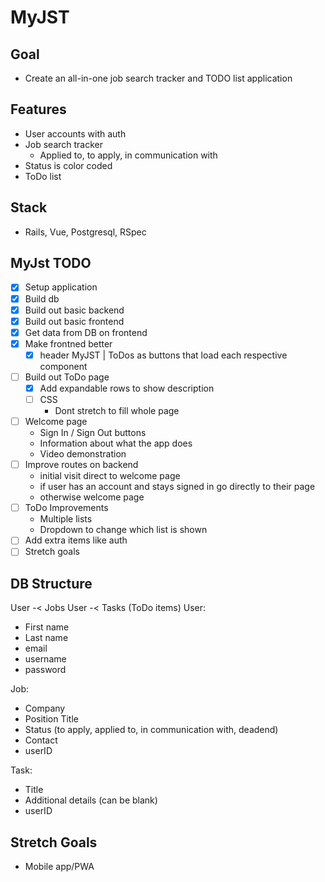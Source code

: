 # MyJST

## Goal

- Create an all-in-one job search tracker and TODO list application

## Features

- User accounts with auth
- Job search tracker
  - Applied to, to apply, in communication with
- Status is color coded
- ToDo list

## Stack

- Rails, Vue, Postgresql, RSpec

## MyJst TODO

- [x] Setup application
- [x] Build db
- [x] Build out basic backend
- [x] Build out basic frontend
- [x] Get data from DB on frontend
- [x] Make frontned better
  - [x] header MyJST | ToDos as buttons that load each respective component
- [ ] Build out ToDo page
  - [x] Add expandable rows to show description
  - [ ] CSS
    - Dont stretch to fill whole page
- [ ] Welcome page
  - Sign In / Sign Out buttons
  - Information about what the app does
  - Video demonstration
- [ ] Improve routes on backend
  - initial visit direct to welcome page
  - if user has an account and stays signed in go directly to their page
  - otherwise welcome page
- [ ] ToDo Improvements
  - Multiple lists
  - Dropdown to change which list is shown
- [ ] Add extra items like auth
- [ ] Stretch goals

## DB Structure

User -< Jobs
User -< Tasks (ToDo items)
User:

- First name
- Last name
- email
- username
- password

Job:

- Company
- Position Title
- Status (to apply, applied to, in communication with, deadend)
- Contact
- userID

Task:

- Title
- Additional details (can be blank)
- userID

## Stretch Goals

- Mobile app/PWA
